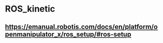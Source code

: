 # ROS_kinetic
## https://emanual.robotis.com/docs/en/platform/openmanipulator_x/ros_setup/#ros-setup
